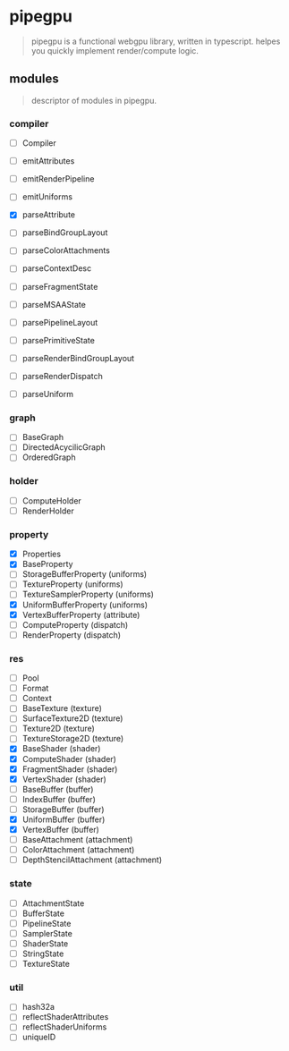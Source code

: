 # pipegpu

> pipegpu is a functional webgpu library, written in typescript. helpes you quickly implement render/compute logic.

## modules
> descriptor of modules in pipegpu.

### compiler
- [ ] Compiler
- [ ] emitAttributes
- [ ] emitRenderPipeline
- [ ] emitUniforms
- [x] parseAttribute
- [ ] parseBindGroupLayout
- [ ] parseColorAttachments
- [ ] parseContextDesc
- [ ] parseFragmentState
- [ ] parseMSAAState
- [ ] parsePipelineLayout
- [ ] parsePrimitiveState
- [ ] parseRenderBindGroupLayout
- [ ] parseRenderDispatch
- [ ] parseUniform


### graph
- [ ] BaseGraph
- [ ] DirectedAcycilicGraph
- [ ] OrderedGraph

### holder
- [ ] ComputeHolder
- [ ] RenderHolder

### property
- [x] Properties
- [x] BaseProperty
- [ ] StorageBufferProperty (uniforms)
- [ ] TextureProperty (uniforms)
- [ ] TextureSamplerProperty (uniforms)
- [x] UniformBufferProperty (uniforms)
- [x] VertexBufferProperty (attribute)
- [ ] ComputeProperty (dispatch)
- [ ] RenderProperty (dispatch)

### res
- [ ] Pool
- [ ] Format
- [ ] Context
- [ ] BaseTexture (texture)
- [ ] SurfaceTexture2D (texture)
- [ ] Texture2D (texture)
- [ ] TextureStorage2D (texture)
- [x] BaseShader (shader)
- [x] ComputeShader (shader)
- [x] FragmentShader (shader)
- [x] VertexShader (shader)
- [ ] BaseBuffer (buffer)
- [ ] IndexBuffer (buffer)
- [ ] StorageBuffer (buffer)
- [x] UniformBuffer (buffer)
- [x] VertexBuffer (buffer)
- [ ] BaseAttachment (attachment)
- [ ] ColorAttachment (attachment)
- [ ] DepthStencilAttachment (attachment)

### state
- [ ] AttachmentState
- [ ] BufferState
- [ ] PipelineState
- [ ] SamplerState
- [ ] ShaderState
- [ ] StringState
- [ ] TextureState

### util
- [ ] hash32a
- [ ] reflectShaderAttributes
- [ ] reflectShaderUniforms
- [ ] uniqueID
